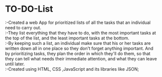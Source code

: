 # TO-DO-List
:-Created a web App for prioritized lists of all the tasks that an individual need to carry out.</br>
:-They list everything that they have to do, with the most important tasks at the top of the list, and the least important tasks at the bottom.</br>
:-By keeping such a list, an individual make sure that his or her tasks are written down all in one place so they don't forget anything important. And by prioritizing tasks, they plan the order in which they'll do them, so that they can tell what needs their immediate attention, and what they can leave until later.</br>
:-Created using HTML, CSS ,JavaScript and its libraries like JSON; 

